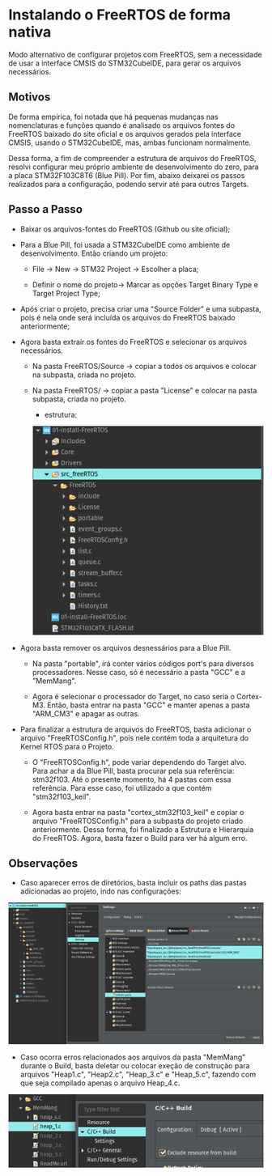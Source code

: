 # Instalando o FreeRTOS de forma nativa

Modo alternativo de configurar projetos com FreeRTOS, sem a necessidade de usar a interface CMSIS do STM32CubeIDE, para gerar os arquivos necessários.

## Motivos

De forma empírica, foi notada que há pequenas mudanças nas nomenclaturas e funções quando é analisado os arquivos fontes do FreeRTOS baixado do site oficial e os arquivos gerados pela interface CMSIS, usando o STM32CubeIDE, mas, ambas funcionam normalmente.

Dessa forma, a fim de compreender a estrutura de arquivos do FreeRTOS, resolvi configurar meu próprio ambiente de desenvolvimento do zero, para a placa STM32F103C8T6 (Blue Pill). Por fim, abaixo deixarei os passos realizados para a configuração, podendo servir até para outros Targets.

## Passo a Passo

- Baixar os arquivos-fontes do FreeRTOS (Github ou site oficial);

- Para a Blue Pill, foi usada a STM32CubeIDE como ambiente de desenvolvimento. Então criando um projeto:

  - File -> New -> STM32 Project -> Escolher a placa;

  - Definir o nome do projeto-> Marcar as opções Target Binary Type e Target Project Type;

- Após criar o projeto, precisa criar uma "Source Folder" e uma subpasta, pois é nela onde será incluída os arquivos do FreeRTOS baixado anteriormente;

- Agora basta extrair os fontes do FreeRTOS e selecionar os arquivos necessários.

  - Na pasta FreeRTOS/Source -> copiar a todos os arquivos e colocar na subpasta, criada no projeto.

  - Na pasta FreeRTOS/ -> copiar a pasta "License" e colocar na pasta subpasta, criada no projeto.

    - estrutura:
    
    ![](../img/estrutura1.png)

- Agora basta remover os arquivos desnessários para a Blue Pill.

  - Na pasta "portable", irá conter vários códigos port's para diversos processadores. Nesse caso, só é necessário a pasta "GCC" e a "MemMang".

  - Agora é selecionar o processador do Target, no caso seria o Cortex-M3. Então, basta entrar na pasta "GCC" e manter apenas a pasta "ARM_CM3" e apagar as outras.

- Para finalizar a estrutura de arquivos do FreeRTOS, basta adicionar o arquivo "FreeRTOSConfig.h", pois nele contém toda a arquitetura do Kernel RTOS para o Projeto.

  - O "FreeRTOSConfig.h", pode variar dependendo do Target alvo. Para achar a da Blue Pill, basta procurar pela sua referência: stm32f103. Até o presente momento, há 4 pastas com essa referência. Para esse caso, foi utilizado a que contém "stm32f103_keil".

  - Agora basta entrar na pasta "cortex_stm32f103_keil" e copiar o arquivo "FreeRTOSConfig.h" para a subpasta do projeto criado anteriormente. Dessa forma, foi finalizado a Estrutura e Hierarquia do FreeRTOS. Agora, basta fazer o Build para ver há algum erro.

## Observações

- Caso aparecer erros de diretórios, basta incluir os paths das pastas adicionadas ao projeto, indo nas configurações:

![](../img/include_path.png)

- Caso ocorra erros relacionados aos arquivos da pasta "MemMang" durante o Build, basta deletar ou colocar exeção de construção para arquivos "Heap1.c", "Heap2.c", "Heap_3.c" e "Heap_5.c", fazendo com que seja compilado apenas o arquivo Heap_4.c.

![](../img/config_heap.png)
